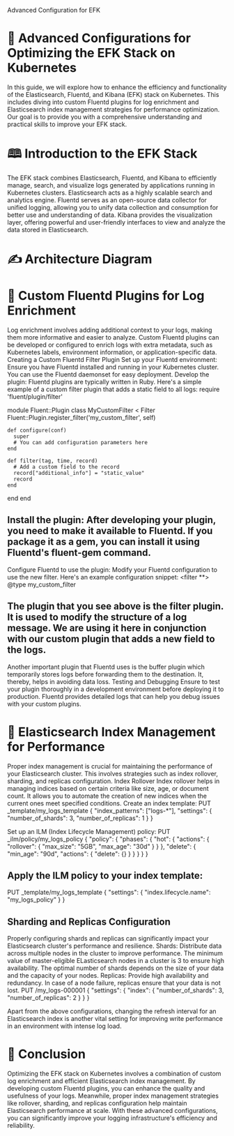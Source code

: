 Advanced Configuration for EFK

# 📜 Advanced Configurations for Optimizing the EFK Stack on Kubernetes
In this guide, we will explore how to enhance the efficiency and functionality of the Elasticsearch, Fluentd, and Kibana (EFK) stack on Kubernetes. This includes diving into custom Fluentd plugins for log enrichment and Elasticsearch index management strategies for performance optimization. Our goal is to provide you with a comprehensive understanding and practical skills to improve your EFK stack.
# 🕮 Introduction to the EFK Stack
The EFK stack combines Elasticsearch, Fluentd, and Kibana to efficiently manage, search, and visualize logs generated by applications running in Kubernetes clusters.
Elasticsearch acts as a highly scalable search and analytics engine.
Fluentd serves as an open-source data collector for unified logging, allowing you to unify data collection and consumption for better use and understanding of data.
Kibana provides the visualization layer, offering powerful and user-friendly interfaces to view and analyze the data stored in Elasticsearch.









# ✍ Architecture Diagram

# 🔖 Custom Fluentd Plugins for Log Enrichment
Log enrichment involves adding additional context to your logs, making them more informative and easier to analyze. Custom Fluentd plugins can be developed or configured to enrich logs with extra metadata, such as Kubernetes labels, environment information, or application-specific data.
Creating a Custom Fluentd Filter Plugin
Set up your Fluentd environment: Ensure you have Fluentd installed and running in your Kubernetes cluster. You can use the Fluentd daemonset for easy deployment.
Develop the plugin: Fluentd plugins are typically written in Ruby. Here's a simple example of a custom filter plugin that adds a static field to all logs:
require 'fluent/plugin/filter'

module Fluent::Plugin
  class MyCustomFilter < Filter
    Fluent::Plugin.register_filter('my_custom_filter', self)

    def configure(conf)
      super
      # You can add configuration parameters here
    end

    def filter(tag, time, record)
      # Add a custom field to the record
      record["additional_info"] = "static_value"
      record
    end
  end
end

## Install the plugin: After developing your plugin, you need to make it available to Fluentd. If you package it as a gem, you can install it using Fluentd's fluent-gem command.
Configure Fluentd to use the plugin: Modify your Fluentd configuration to use the new filter. Here's an example configuration snippet:
<filter **>
  @type my_custom_filter
</filter>

## The plugin that you see above is the filter plugin. It is used to modify the structure of a log message. We are using it here in conjunction with our custom plugin that adds a new field to the logs.
Another important plugin that Fluentd uses is the buffer plugin which temporarily stores logs before forwarding them to the destination. It, thereby, helps in avoiding data loss.
Testing and Debugging
Ensure to test your plugin thoroughly in a development environment before deploying it to production. Fluentd provides detailed logs that can help you debug issues with your custom plugins.
# 🧰 Elasticsearch Index Management for Performance
Proper index management is crucial for maintaining the performance of your Elasticsearch cluster. This involves strategies such as index rollover, sharding, and replicas configuration.
Index Rollover
Index rollover helps in managing indices based on certain criteria like size, age, or document count. It allows you to automate the creation of new indices when the current ones meet specified conditions.
Create an index template:
PUT _template/my_logs_template
{
  "index_patterns": ["logs-*"],
  "settings": {
    "number_of_shards": 3,
    "number_of_replicas": 1
  }
}

Set up an ILM (Index Lifecycle Management) policy:
PUT _ilm/policy/my_logs_policy
{
  "policy": {
    "phases": {
      "hot": {
        "actions": {
          "rollover": {
            "max_size": "5GB",
            "max_age": "30d"
          }
        }
      },
      "delete": {
        "min_age": "90d",
        "actions": {
          "delete": {}
        }
      }
    }
  }
}

## Apply the ILM policy to your index template:
PUT _template/my_logs_template
{
  "settings": {
    "index.lifecycle.name": "my_logs_policy"
  }
}

## Sharding and Replicas Configuration
Properly configuring shards and replicas can significantly impact your Elasticsearch cluster's performance and resilience.
Shards: Distribute data across multiple nodes in the cluster to improve performance. The minimum value of master-eligible ELasticsearch nodes in a cluster is 3 to ensure high availability. The optimal number of shards depends on the size of your data and the capacity of your nodes.
Replicas: Provide high availability and redundancy. In case of a node failure, replicas ensure that your data is not lost.
PUT /my_logs-000001
{
  "settings": {
    "index": {
      "number_of_shards": 3, 
      "number_of_replicas": 2 
    }
  }
}

Apart from the above configurations, changing the refresh interval for an Elasticsearch index is another vital setting for improving write performance in an environment with intense log load.
# 🎉 Conclusion
Optimizing the EFK stack on Kubernetes involves a combination of custom log enrichment and efficient Elasticsearch index management. By developing custom Fluentd plugins, you can enhance the quality and usefulness of your logs. Meanwhile, proper index management strategies like rollover, sharding, and replicas configuration help maintain Elasticsearch performance at scale. With these advanced configurations, you can significantly improve your logging infrastructure's efficiency and reliability.

